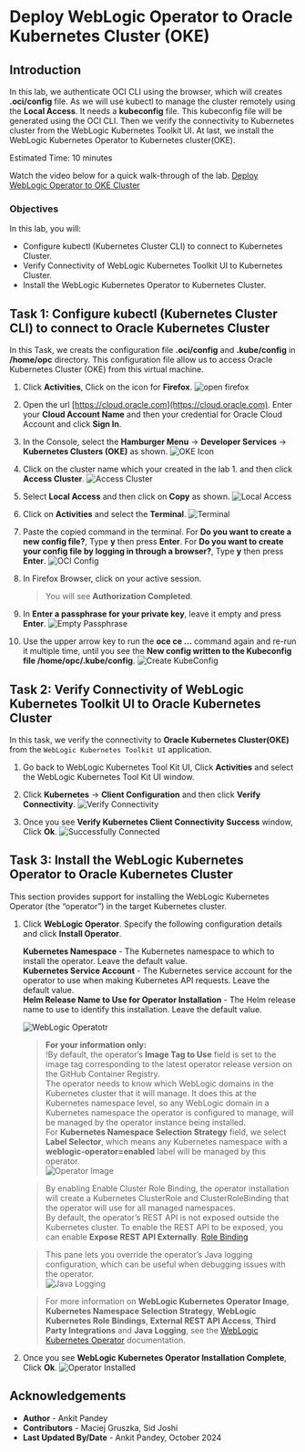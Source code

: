# Deploy WebLogic Operator to Oracle Kubernetes Cluster (OKE)

## Introduction

In this lab, we authenticate OCI CLI using the browser, which will creates **.oci/config** file. As we will use kubectl to manage the cluster remotely using the **Local Access**. It needs a **kubeconfig** file. This kubeconfig file will be generated using the OCI CLI. Then we verify the connectivity to Kubernetes cluster from the WebLogic Kubernetes Toolkit UI. At last, we install the WebLogic Kubernetes Operator to Kubernetes cluster(OKE).

Estimated Time: 10 minutes

Watch the video below for a quick walk-through of the lab.
[Deploy WebLogic Operator to OKE Cluster](videohub:1_0itbllhe)

### Objectives

In this lab, you will:

* Configure kubectl (Kubernetes Cluster CLI) to connect to Kubernetes Cluster.
* Verify Connectivity of WebLogic Kubernetes Toolkit UI to Kubernetes Cluster.
* Install the WebLogic Kubernetes Operator to Kubernetes Cluster.


## Task 1: Configure kubectl (Kubernetes Cluster CLI) to connect to Oracle Kubernetes Cluster
In this Task, we creats the configuration file **.oci/config** and **.kube/config** in **/home/opc** directory. This configuration file allow us to access Oracle Kubernetes Cluster (OKE) from this virtual machine.

1. Click **Activities**, Click on the icon for **Firefox**.
    ![open firefox](images/open-firefox.png)

2. Open the url [https://cloud.oracle.com](https://cloud.oracle.com). Enter your **Cloud Account Name** and then your credential for Oracle Cloud Account and click **Sign In**.

3. In the Console, select the **Hamburger Menu** -> **Developer Services** -> **Kubernetes Clusters (OKE)** as shown.
    ![OKE Icon](images/oke-icon.png)

4. Click on the cluster name which your created in the lab 1. and then click **Access Cluster**. 
    ![Access Cluster](images/access-cluster.png)


5. Select **Local Access** and then click on **Copy** as shown.
    ![Local Access](images/local-access.png)

6. Click on **Activities** and select the **Terminal**.
    ![Terminal](images/click-terminal.png)

7. Paste the copied command in the terminal. For **Do you want to create a new config file?**, Type **y** then press **Enter**. For **Do you want to create your config file by logging in through a browser?**, Type **y** then press **Enter**.
    ![OCI Config](images/oci-config.png)

8. In Firefox Browser, click on your active session.
    > You will see **Authorization Completed**.
    
9. In **Enter a passphrase for your private key**, leave it empty and press **Enter**.
    ![Empty Passphrase](images/empty-passphrase.png)

10. Use the upper arrow key to run the **oce ce ...** command again and re-run it multiple time, until you see the **New config written to the Kubeconfig file /home/opc/.kube/config**.
    ![Create KubeConfig](images/create-kubeconfig.png)



## Task 2: Verify Connectivity of WebLogic Kubernetes Toolkit UI to Oracle Kubernetes Cluster
In this task, we verify the connectivity to **Oracle Kubernetes Cluster(OKE)** from the `WebLogic Kubernetes Toolkit UI` application.

1. Go back to WebLogic Kubernetes Tool Kit UI, Click **Activities** and select the WebLogic Kubernetes Tool Kit UI window. 

2. Click  **Kubernetes** ->  **Client Configuration** and then click **Verify Connectivity**.
    ![Verify Connectivity](images/verify-connectivity.png)

3. Once you see **Verify Kubernetes Client Connectivity Success** window, Click **Ok**.
    ![Successfully Connected](images/successfully-connected.png)

## Task 3: Install the WebLogic Kubernetes Operator to Oracle Kubernetes Cluster
This section provides support for installing the WebLogic Kubernetes Operator (the “operator”) in the target Kubernetes cluster. 

1. Click **WebLogic Operator**. Specify the following configuration details  and click **Install Operator**.

    **Kubernetes Namespace** - The Kubernetes namespace to which to install the operator. Leave the default value.<br>
    **Kubernetes Service Account** - The Kubernetes service account for the operator to use when making Kubernetes API requests. Leave the default value.<br>
    **Helm Release Name to Use for Operator Installation** - The Helm release name to use to identify this installation. Leave the default value.<br>

    ![WebLogic Operatotr](images/weblogic-operator.png) 
    
    > **For your information only:**<br>
    > !By default, the operator’s **Image Tag to Use** field is set to the image tag corresponding to the latest operator release version on the GitHub Container Registry.<br>
    > The operator needs to know which WebLogic domains in the Kubernetes cluster that it will manage. It does this at the Kubernetes namespace level, so any WebLogic domain in a Kubernetes namespace the operator is configured to manage, will be managed by the operator instance being installed.<br>
    > For **Kubernetes Namespace Selection Strategy** field, we select **Label Selector**, which means any Kubernetes namespace with a **weblogic-operator=enabled** label will be managed by this operator.<br>
    ![Operator Image](images/operator-image.png)
   
    > By enabling Enable Cluster Role Binding, the operator installation will create a Kubernetes ClusterRole and ClusterRoleBinding that the operator will use for all managed namespaces.<br>
    > By default, the operator’s REST API is not exposed outside the Kubernetes cluster. To enable the REST API to be exposed, you can enable **Expose REST API Externally**.
    [Role Binding](images/role-binding.png)<br>
    
    > This pane lets you override the operator’s Java logging configuration, which can be useful when debugging issues with the operator.<br>
    ![Java Logging](images/java-logging.png)<br>
   
    > For more information on **WebLogic Kubernetes Operator Image**, **Kubernetes Namespace Selection Strategy**, **WebLogic Kubernetes Role Bindings**, **External REST API Access**, **Third Party Integrations** and **Java Logging**, see the [WebLogic Kubernetes Operator](https://oracle.github.io/weblogic-toolkit-ui/navigate/kubernetes/k8s-wko/) documentation.

2. Once you see **WebLogic Kubernetes Operator Installation Complete**, Click **Ok**.
    ![Operator Installed](images/operator-installed.png)

## Acknowledgements

* **Author** -  Ankit Pandey
* **Contributors** - Maciej Gruszka, Sid Joshi
* **Last Updated By/Date** - Ankit Pandey, October 2024